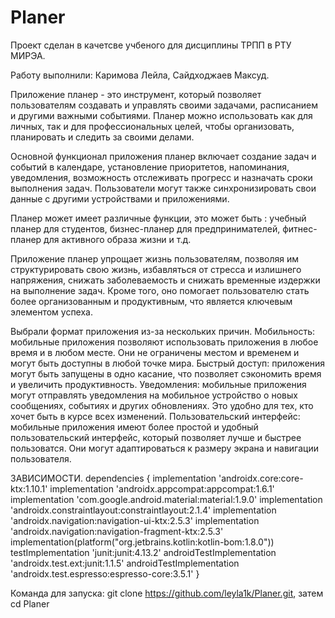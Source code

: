 # Planer

Проект сделан в качетсве учбеного для дисциплины ТРПП в РТУ МИРЭА.

Работу выполнили: Каримова Лейла, Сайдходжаев Максуд.

Приложение планер - это инструмент, который позволяет пользователям создавать и управлять своими задачами, расписанием и другими важными событиями. Планер можно использовать как для личных, так и для профессиональных целей, чтобы организовать, планировать и следить за своими делами.

Основной функционал приложения планер включает создание задач и событий в календаре, установление приоритетов, напоминания, уведомления, возможность отслеживать прогресс и назначать сроки выполнения задач. Пользователи могут также синхронизировать свои данные с другими устройствами и приложениями.

Планер может имеет различные функции, это может быть : учебный планер для студентов, бизнес-планер для предпринимателей, фитнес-планер для активного образа жизни и т.д.

Приложение планер упрощает жизнь пользователям, позволяя им структурировать свою жизнь, избавляться от стресса и излишнего напряжения, снижать заболеваемость и снижать временные издержки на выполнение задач. Кроме того, оно помогает пользователю стать более организованным и продуктивным, что является ключевым элементом успеха.

Выбрали формат приложения из-за нескольких причин.
Мобильность: мобильные приложения позволяют использовать приложения в любое время и в любом месте. Они не ограничены местом и временем и могут быть доступны в любой точке мира.
Быстрый доступ: приложения могут быть запущены в одно касание, что позволяет сэкономить время и увеличить продуктивность.
Уведомления: мобильные приложения могут отправлять уведомления на мобильное устройство о новых сообщениях, событиях и других обновлениях. Это удобно для тех, кто хочет быть в курсе всех изменений.
Пользовательский интерфейс: мобильные приложения имеют более простой и удобный пользовательский интерфейс, который позволяет лучше и быстрее пользоватся. Они могут адаптироваться к размеру экрана и навигации пользователя.

ЗАВИСИМОСТИ.
dependencies {
    implementation 'androidx.core:core-ktx:1.10.1'
    implementation 'androidx.appcompat:appcompat:1.6.1'
    implementation 'com.google.android.material:material:1.9.0'
    implementation 'androidx.constraintlayout:constraintlayout:2.1.4'
    implementation 'androidx.navigation:navigation-ui-ktx:2.5.3'
    implementation 'androidx.navigation:navigation-fragment-ktx:2.5.3'
    implementation(platform("org.jetbrains.kotlin:kotlin-bom:1.8.0"))
    testImplementation 'junit:junit:4.13.2'
    androidTestImplementation 'androidx.test.ext:junit:1.1.5'
    androidTestImplementation 'androidx.test.espresso:espresso-core:3.5.1'
}

Команда для запуска: git clone https://github.com/leyla1k/Planer.git, затем cd Planer
